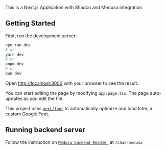 This is a Next.js Application with Shadcn and Medusa integration

## Getting Started

First, run the development server:

```bash
npm run dev
# or
yarn dev
# or
pnpm dev
# or
bun dev
```

Open [http://localhost:3000](http://localhost:3000) with your browser to see the result.

You can start editing the page by modifying `app/page.tsx`. The page auto-updates as you edit the file.

This project uses [`next/font`](https://nextjs.org/docs/basic-features/font-optimization) to automatically optimize and load Inter, a custom Google Font.

## Running backend server

Follow the instruction on [`Medusa backend Readme `](https://github.com/Riley1101/chadstore/blob/main/chad-medusa/README.md) at `/chad-medusa`
